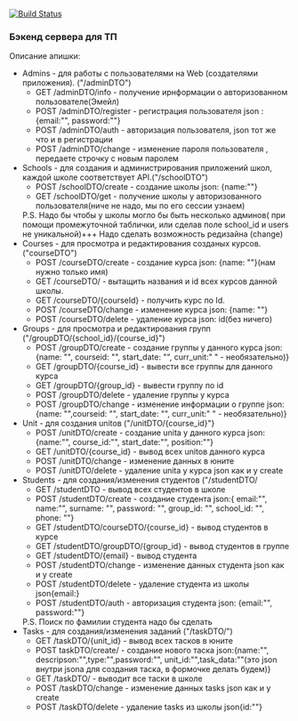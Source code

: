[![Build Status](https://travis-ci.org/supreme2302/TPBack.svg?branch=master)](https://travis-ci.org/supreme2302/TPBack)

<h3>Бэкенд сервера для ТП</h3>

Описание апишки:
<ul>
    <li> Admins - для работы с пользователями на Web (создателями приложения). ("/adminDTO")
    <ul>
        <li>GET /adminDTO/info - получение ирнформации о авторизованном пользователе(Эмейл)
        <li>POST /adminDTO/register - регистрация пользователя json : {email:"", password:""}
        <li>POST /adminDTO/auth - авторизация пользователя, json тот же что и в регистрации
        <li>POST /adminDTO/change -  изменение пароля пользователя , передаете строчку с новым паролем
    </ul>
    <li> Schools - для создания и администрирования приложений школ, каждой школе соответствует API.("/schoolDTO")
    <ul>
        <li>POST /schoolDTO/create - создание школы json: {name:""}
        <li>GET /schoolDTO/get - получение школы у авторизованного пользователя(ниче не надо, мы по его сессии узнаем) 
    </ul>
    P.S. Надо бы чтобы у школы могло бы быть несколько админов( при помощи промежуточной таблички, или сделав поле school_id и users не уникальной)+++ Надо сделать возможность редизайна (change)
    <li> Courses - для просмотра и редактирования созданых курсов.("courseDTO")
    <ul>
        <li>POST /courseDTO/create - создание курса json: {name: ""}(нам нужно только имя)
        <li>GET /courseDTO/ - вытащить названия и id всех курсов данной школы.
        <li>GET /courseDTO/{courseId} - получить курс по Id.
        <li>POST /courseDTO/change - изменение курса json: {name: ""}
        <li>POST /courseDTO/delete - удаление курса json: id(без ничего)
    </ul>   
    <li> Groups - для просмотра и редактирования групп ("/groupDTO/{school_id}/{course_id}")  
    <ul>
        <li>POST /groupDTO/create - создание группы у данного курса json: {name: "", courseid: "", start_date: "", curr_unit:" " - необязательно)} 
        <li>GET /groupDTO/{course_id} - вывести все группы для данного курса
        <li>GET /groupDTO/{group_id} - вывести группу по id
        <li>POST /groupDTO/delete - удаление группы у курса
        <li>POST /groupDTO/change - изменение информации о группе json: {name: "",courseid: "", start_date: "", curr_unit:" " - необязательно)}
    </ul>
    <li> Unit - для создания unitов ("/unitDTO/{course_id}"}
    <ul>
        <li>POST /unitDTO/create - создание unita у данного курса json:{name:"", course_id:"", start_date:"", position:""}
        <li>GET /unitDTO/{course_id} - вывод всех unitов данного курса                      
        <li>POST /unitDTO/change - изменение данных в юните
        <li>POST /unitDTO/delete - удаление unita у курса json как и у create
    </ul>
    <li> Students - для создания/изменения студентов ("/studentDTO/
    <ul>
        <li>GET /studentDTO - вывод всех студентов в школе
        <li>POST /studentDTO/create - создание студента json:{ email:"", name:"", surname: "", password: "", group_id: "", school_id: "", phone: ""}
        <li>GET /studentDTO/courseDTO/{course_id} - вывод студентов в курсе
        <li>GET /studentDTO/groupDTO/{group_id} - вывод студентов в группе
        <li>GET /studentDTO/{email} - вывод студента
        <li>POST /studentDTO/change - изменение данных студента json как и у create
        <li>POST /studentDTO/delete - удаление студента из школы  json{email:} 
        <li>POST /studentDTO/auth - авторизация студента json: {email:"", password:""}
    </ul>
    P.S. Поиск по фамилии студента надо бы сделать
    <li> Tasks - для создания/изменения заданий ("/taskDTO/")
    <ul>
        <li>GET /taskDTO/{unit_id} - вывод всех тасков в юните
        <li>POST taskDTO/create/ - создание нового таска json:{name:"", descripson:"",type:"",password:"", unit_id:"",task_data:""(это json внутри jsonа для создания таска, в формочке делать будем)}
        <li>GET /taskDTO/ - выводит все таски в школе
        <li>POST /taskDTO/change - изменение данных tasks json как и у create
        <li>POST /taskDTO/delete - удаление tasks из школы  json{id:""} 
    </ul>
</ul>

